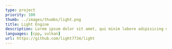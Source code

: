 ```yaml
---
type: project
priority: 100
thumb: ../images/thumbs/light.png
title: Light Engine
description: Lorem ipsum dolor sit amet, qui minim labore adipisicing minim sint cillum sint consectetur cupidatat.
languages: [cpp, vulkan]
url: https://github.com/light7734/light
---
```


